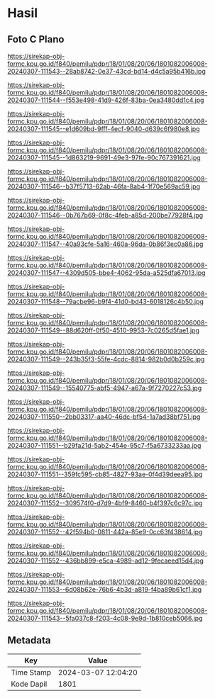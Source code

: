 # Hasil

## Foto C Plano

https://sirekap-obj-formc.kpu.go.id/f840/pemilu/pdpr/18/01/08/20/06/1801082006008-20240307-111543--28ab8742-0e37-43cd-bd14-d4c5a95b416b.jpg

https://sirekap-obj-formc.kpu.go.id/f840/pemilu/pdpr/18/01/08/20/06/1801082006008-20240307-111544--f553e498-41d9-426f-83ba-0ea3480dd1c4.jpg

https://sirekap-obj-formc.kpu.go.id/f840/pemilu/pdpr/18/01/08/20/06/1801082006008-20240307-111545--e1d609bd-9fff-4ecf-9040-d639c6f980e8.jpg

https://sirekap-obj-formc.kpu.go.id/f840/pemilu/pdpr/18/01/08/20/06/1801082006008-20240307-111545--1d863219-9691-49e3-97fe-90c767391621.jpg

https://sirekap-obj-formc.kpu.go.id/f840/pemilu/pdpr/18/01/08/20/06/1801082006008-20240307-111546--b37f5713-62ab-46fa-8ab4-1f70e569ac59.jpg

https://sirekap-obj-formc.kpu.go.id/f840/pemilu/pdpr/18/01/08/20/06/1801082006008-20240307-111546--0b767b69-0f8c-4feb-a85d-200be77928f4.jpg

https://sirekap-obj-formc.kpu.go.id/f840/pemilu/pdpr/18/01/08/20/06/1801082006008-20240307-111547--40a93cfe-5a16-460a-96da-0b86f3ec0a86.jpg

https://sirekap-obj-formc.kpu.go.id/f840/pemilu/pdpr/18/01/08/20/06/1801082006008-20240307-111547--4309d505-bbe4-4062-95da-a525dfa67013.jpg

https://sirekap-obj-formc.kpu.go.id/f840/pemilu/pdpr/18/01/08/20/06/1801082006008-20240307-111548--79acbe96-b9f4-41d0-bd43-6018126c4b50.jpg

https://sirekap-obj-formc.kpu.go.id/f840/pemilu/pdpr/18/01/08/20/06/1801082006008-20240307-111549--88d620ff-0f50-4510-9953-7c0265d5fae1.jpg

https://sirekap-obj-formc.kpu.go.id/f840/pemilu/pdpr/18/01/08/20/06/1801082006008-20240307-111549--243b35f3-55fe-4cdc-8814-982b0d0b259c.jpg

https://sirekap-obj-formc.kpu.go.id/f840/pemilu/pdpr/18/01/08/20/06/1801082006008-20240307-111549--15540775-abf5-4947-a67a-9f7270227c53.jpg

https://sirekap-obj-formc.kpu.go.id/f840/pemilu/pdpr/18/01/08/20/06/1801082006008-20240307-111550--2bb03317-aa40-46dc-bf54-1a7ad38bf751.jpg

https://sirekap-obj-formc.kpu.go.id/f840/pemilu/pdpr/18/01/08/20/06/1801082006008-20240307-111551--b29fa21d-5ab2-454e-95c7-f5a6733233aa.jpg

https://sirekap-obj-formc.kpu.go.id/f840/pemilu/pdpr/18/01/08/20/06/1801082006008-20240307-111551--359fc595-cb85-4827-93ae-0f4d39deea95.jpg

https://sirekap-obj-formc.kpu.go.id/f840/pemilu/pdpr/18/01/08/20/06/1801082006008-20240307-111552--309574f0-d7d9-4bf9-8460-b4f397c6c97c.jpg

https://sirekap-obj-formc.kpu.go.id/f840/pemilu/pdpr/18/01/08/20/06/1801082006008-20240307-111552--42f594b0-0811-442a-85e9-0cc63f438614.jpg

https://sirekap-obj-formc.kpu.go.id/f840/pemilu/pdpr/18/01/08/20/06/1801082006008-20240307-111552--436bb899-e5ca-4989-ad12-9fecaeed15d4.jpg

https://sirekap-obj-formc.kpu.go.id/f840/pemilu/pdpr/18/01/08/20/06/1801082006008-20240307-111553--6d08b62e-76b6-4b3d-a819-f4ba89b61cf1.jpg

https://sirekap-obj-formc.kpu.go.id/f840/pemilu/pdpr/18/01/08/20/06/1801082006008-20240307-111543--5fa037c8-f203-4c08-9e9d-1b810ceb5066.jpg


## Metadata

| Key        | Value               |
| ---------- | ------------------- |
| Time Stamp | 2024-03-07 12:04:20 |
| Kode Dapil | 1801                |



